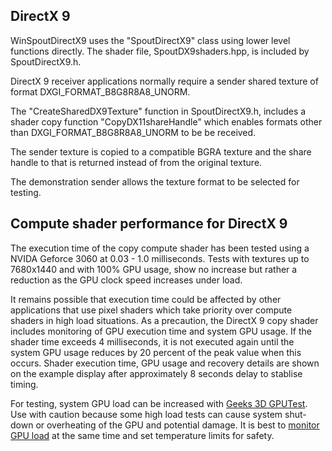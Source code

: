## DirectX 9

WinSpoutDirectX9 uses the "SpoutDirectX9" class using lower level functions directly.
The shader file, SpoutDX9shaders.hpp, is included by SpoutDirectX9.h. 

DirectX 9 receiver applications normally require a sender shared
texture of format DXGI_FORMAT_B8G8R8A8_UNORM.

The "CreateSharedDX9Texture" function in SpoutDirectX9.h, includes
a shader copy function "CopyDX11shareHandle" which enables formats 
other than DXGI_FORMAT_B8G8R8A8_UNORM to be be received.

The sender texture is copied to a compatible BGRA texture and the 
share handle to that is returned instead of from the original texture.

The demonstration sender allows the texture format to be selected for testing.
   
## Compute shader performance for DirectX 9

The execution time of the copy compute shader has been tested using a NVIDA Geforce 3060
at 0.03 - 1.0 milliseconds. Tests with textures up to 7680x1440 and with 100% GPU usage,
show no increase but rather a reduction as the GPU clock speed increases under load.

It remains possible that execution time could be affected by other applications
that use pixel shaders which take priority over compute shaders in high load situations. 
As a precaution, the DirectX 9 copy shader includes monitoring of GPU execution time
and system GPU usage. If the shader time exceeds 4 milliseconds, it is not executed again
until the system GPU usage reduces by 20 percent of the peak value when this occurs.
Shader execution time, GPU usage and recovery details are shown on the example display 
after approximately 8 seconds delay to stablise timing.

For testing, system GPU load can be increased with [Geeks 3D GPUTest](https://www.geeks3d.com/gputest/).
Use with caution because some high load tests can cause system shut-down or 
overheating of the GPU and potential damage. It is best to [monitor GPU load](https://www.guru3d.com/download/msi-afterburner-beta-download/)
at the same time and set temperature limits for safety.




